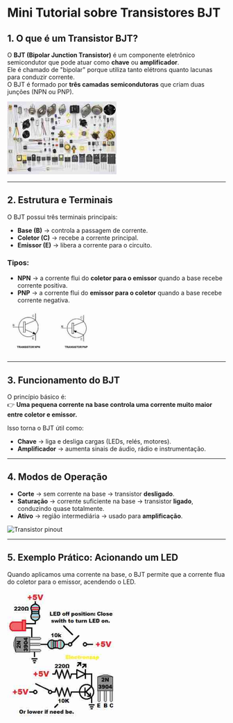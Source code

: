 # Mini Tutorial sobre Transistores BJT

## 1. O que é um Transistor BJT?
O **BJT (Bipolar Junction Transistor)** é um componente eletrônico semicondutor que pode atuar como **chave** ou **amplificador**.  
Ele é chamado de "bipolar" porque utiliza tanto elétrons quanto lacunas para conduzir corrente.  
O BJT é formado por **três camadas semicondutoras** que criam duas junções (NPN ou PNP).

<img src="transistor00.jpg" alt="Transistor" width="50%">

---

## 2. Estrutura e Terminais
O BJT possui três terminais principais:

- **Base (B)** → controla a passagem de corrente.  
- **Coletor (C)** → recebe a corrente principal.  
- **Emissor (E)** → libera a corrente para o circuito.

### Tipos:
- **NPN** → a corrente flui do **coletor para o emissor** quando a base recebe corrente positiva.  
- **PNP** → a corrente flui do **emissor para o coletor** quando a base recebe corrente negativa.

<img src="transistor01.jpg" alt="Transistor" width="40%">

---

## 3. Funcionamento do BJT
O princípio básico é:  
👉 **Uma pequena corrente na base controla uma corrente muito maior entre coletor e emissor.**

Isso torna o BJT útil como:
- **Chave** → liga e desliga cargas (LEDs, relés, motores).  
- **Amplificador** → aumenta sinais de áudio, rádio e instrumentação.  

---

## 4. Modos de Operação
- **Corte** → sem corrente na base → transistor **desligado**.  
- **Saturação** → corrente suficiente na base → transistor **ligado**, conduzindo quase totalmente.  
- **Ativo** → região intermediária → usado para **amplificação**.

<img src="bc547-pinout.jpg" alt="Transistor pinout" width="40%">
  
---

## 5. Exemplo Prático: Acionando um LED


Quando aplicamos uma corrente na base, o BJT permite que a corrente flua do coletor para o emissor, acendendo o LED.

<img src="transistor03.jpg" alt="Transistor" width="50%">
